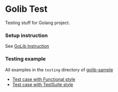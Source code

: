 # Golib Test

Testing stuff for Golang project.

### Setup instruction

See [GoLib Instruction](https://gitlab.com/golibs-starter/golib/-/blob/main/README.md)

### Testing example

All examples in the `testing` directory of [golib-sample](https://gitlab.com/golibs-starter/golib-sample)

- [Test case with Functional style](https://gitlab.com/golibs-starter/golib-sample/-/tree/develop/src/internal/testing)
- [Test case with TestSuite style](https://gitlab.com/golibs-starter/golib-sample/-/tree/develop/src/public/testing)
